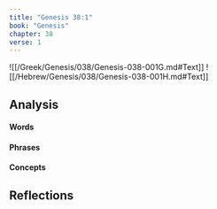 ```yaml
---
title: "Genesis 38:1"
book: "Genesis"
chapter: 38
verse: 1
---
```

![[/Greek/Genesis/038/Genesis-038-001G.md#Text]]
![[/Hebrew/Genesis/038/Genesis-038-001H.md#Text]]

## Analysis

#### Words

#### Phrases

#### Concepts

## Reflections
